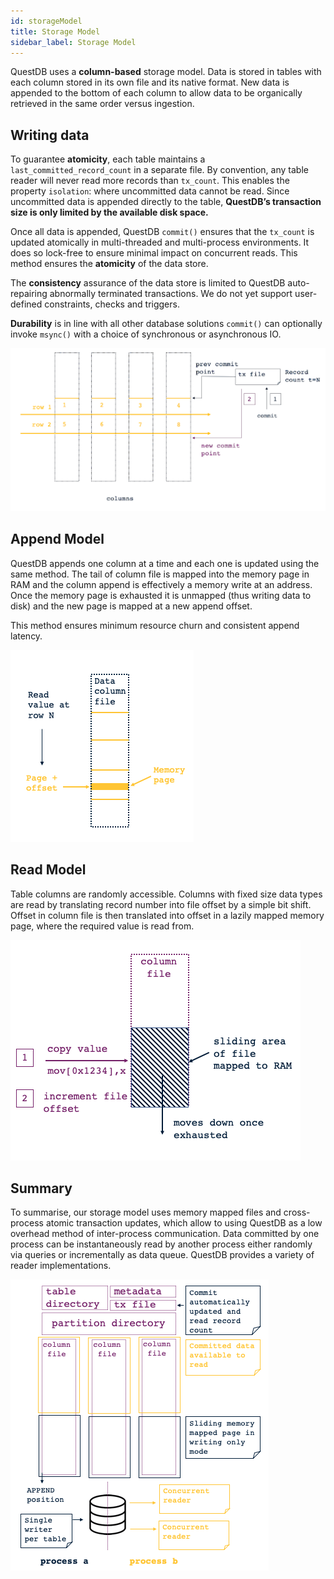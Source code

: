 ```yaml
---
id: storageModel
title: Storage Model
sidebar_label: Storage Model
---
```


QuestDB uses a **column-based** storage model. Data is stored in tables with each column stored in its own file
 and its native format. New data is appended to the bottom of each column 
 to allow data to be organically retrieved in the same order versus ingestion.  
 
## Writing data
 To guarantee **atomicity**, each table maintains a `last_committed_record_count` in a separate file. 
 By convention, any table reader will never read more records than  `tx_count`. 
 This enables the property `isolation`: where uncommitted data cannot be read. 
 Since uncommitted data is appended directly to the table, 
 **QuestDB’s transaction size is only limited by the available disk space.**
 
 Once all data is appended, QuestDB `commit()` ensures that the 
 `tx_count` is updated atomically in multi-threaded and multi-process environments. 
 It does so lock-free to ensure minimal impact on concurrent reads. 
 This method ensures the **atomicity** of the data store.
 
 The **consistency** assurance of the data store is limited to 
 QuestDB auto-repairing abnormally terminated transactions. 
 We do not yet support user-defined constraints, checks and triggers.
 
 **Durability** is in line with all other database solutions `commit()` can optionally invoke `msync()`
 with a choice of synchronous or asynchronous IO.

![alt-text](assets/storage-model-2.png)
 
## Append Model
QuestDB appends one column at a time and each one is updated using the same method. 
The tail of column file is mapped into the memory page in RAM and the column append is effectively a 
memory write at an address. Once the memory  page is exhausted it is unmapped (thus writing data to disk) 
and the new page is mapped at a new append offset.
 
This method ensures minimum resource churn and consistent append latency. 
 
![alt-text](assets/column-read.png)
  
## Read Model
Table columns are randomly accessible. Columns with fixed size data types are read by translating 
record number into file offset by a simple bit shift. Offset in column file is then translated into 
offset in a lazily mapped memory page, where the required value is read from.
  
![alt-text](assets/column-update.png)

## Summary
To summarise, our storage model uses memory mapped files and cross-process atomic transaction updates, 
which allow to using QuestDB as a low overhead method of inter-process communication. Data committed by 
one process can be instantaneously read by another process either randomly via queries or incrementally 
as data queue. QuestDB provides a variety of reader implementations. 
   
![alt-text](assets/storage-summarized.png)